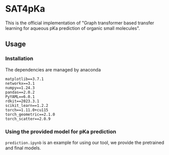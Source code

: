 # SAT4pKa
This is the official implementation of "Graph transformer based transfer learning for aqueous pKa prediction of organic small molecules". 
## Usage
### Installation
The dependencies are managed by anaconda
```
matplotlib==3.7.1  
networkx==3.1  
numpy==1.24.3  
pandas==2.0.2  
PyYAML==6.0.1  
rdkit==2023.3.1  
scikit_learn==1.2.2   
torch==1.11.0+cu115  
torch_geometric==2.1.0  
torch_scatter==2.0.9  
```
### Using the provided model for pKa prediction
`prediction.ipynb` is an example for using our tool, we provide the pretrained and final models.








